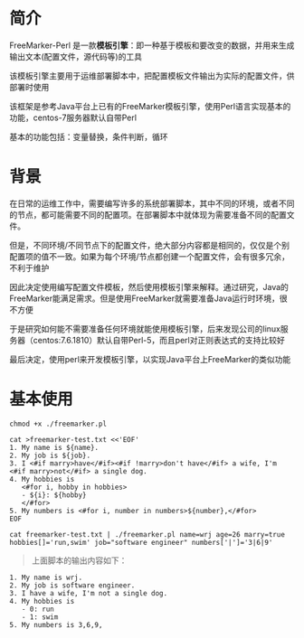 # 简介

FreeMarker-Perl 是一款**模板引擎**：即一种基于模板和要改变的数据，并用来生成输出文本(配置文件，源代码等)的工具

该模板引擎主要用于运维部署脚本中，把配置模板文件输出为实际的配置文件，供部署时使用

该框架是参考Java平台上已有的FreeMarker模板引擎，使用Perl语言实现基本的功能，centos-7服务器默认自带Perl

基本的功能包括：变量替换，条件判断，循环

# 背景

在日常的运维工作中，需要编写许多的系统部署脚本，其中不同的环境，或者不同的节点，都可能需要不同的配置项。在部署脚本中就体现为需要准备不同的配置文件。

但是，不同环境/不同节点下的配置文件，绝大部分内容都是相同的，仅仅是个别配置项的值不一致。如果为每个环境/节点都创建一个配置文件，会有很多冗余，不利于维护

因此决定使用编写配置文件模板，然后使用模板引擎来解释。通过研究，Java的FreeMarker能满足需求。但是使用FreeMarker就需要准备Java运行时环境，很不方便

于是研究如何能不需要准备任何环境就能使用模板引擎，后来发现公司的linux服务器（centos:7.6.1810）默认自带Perl-5，而且perl对正则表达式的支持比较好

最后决定，使用perl来开发模板引擎，以实现Java平台上FreeMarker的类似功能

# 基本使用

```shell
chmod +x ./freemarker.pl

cat >freemarker-test.txt <<'EOF'
1. My name is ${name}.
2. My job is ${job}.
3. I <#if marry>have</#if><#if !marry>don't have</#if> a wife, I'm <#if marry>not</#if> a single dog.
4. My hobbies is
   <#for i, hobby in hobbies>
   - ${i}: ${hobby}
   </#for>
5. My numbers is <#for i, number in numbers>${number},</#for>
EOF

cat freemarker-test.txt | ./freemarker.pl name=wrj age=26 marry=true hobbies[]='run,swim' job="software engineer" numbers['|']='3|6|9'
```

> 上面脚本的输出内容如下：

```
1. My name is wrj.
2. My job is software engineer.
3. I have a wife, I'm not a single dog.
4. My hobbies is
   - 0: run
   - 1: swim
5. My numbers is 3,6,9,
```
